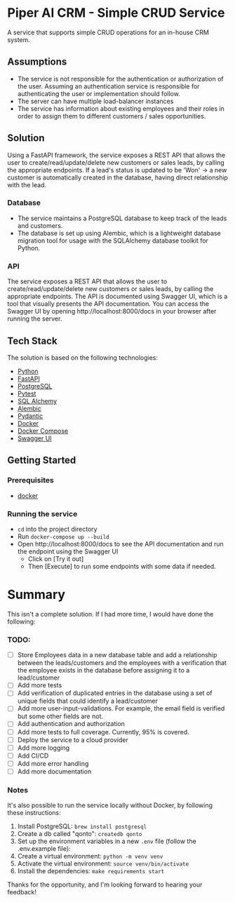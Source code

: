 # Piper AI CRM - Simple CRUD Service
A service that supports simple CRUD operations for an in-house CRM system.


## Assumptions
- The service is not responsible for the authentication or authorization of the user. Assuming an authentication service 
    is responsible for authenticating the user or implementation should follow.
- The server can have multiple load-balancer instances
- The service has information about existing employees and their roles in order to assign them to different customers / sales opportunities.

## Solution
Using a FastAPI framework, the service exposes a REST API that allows the user to create/read/update/delete 
new customers or sales leads, by calling the appropriate endpoints.
If a lead's status is updated to be 'Won' -> a new customer is automatically created in the database, 
having direct relationship with the lead.


### Database
- The service maintains a PostgreSQL database to keep track of the leads and customers. 
- The database is set up using Alembic, which is a lightweight database migration tool for usage with the SQLAlchemy
database toolkit for Python.

### API
The service exposes a REST API that allows the user to create/read/update/delete new customers or sales leads, by calling the appropriate endpoints.
The API is documented using Swagger UI, which is a tool that visually presents the API documentation.
You can access the Swagger UI by opening http://localhost:8000/docs in your browser after running the server.

## Tech Stack
The solution is based on the following technologies:
- [Python](https://www.python.org/)
- [FastAPI](https://fastapi.tiangolo.com/)
- [PostgreSQL](https://www.postgresql.org/)
- [Pytest](https://docs.pytest.org/en/latest/)
- [SQL Alchemy](https://www.sqlalchemy.org/)
- [Alembic](https://alembic.sqlalchemy.org/en/latest/)
- [Pydantic](https://pydantic-docs.helpmanual.io/)
- [Docker](https://www.docker.com/)
- [Docker Compose](https://docs.docker.com/compose/)
- [Swagger UI](https://swagger.io/tools/swagger-ui/)

## Getting Started
### Prerequisites

- [docker](https://docs.docker.com/get-docker/)

### Running the service
- `cd` into the project directory
- Run `docker-compose up --build`
- Open http://localhost:8000/docs to see the API documentation and run the endpoint using the Swagger UI
  - Click on [Try it out] 
  - Then [Execute] to run some endpoints with some data if needed.


# Summary
This isn't a complete solution. If I had more time, I would have done the following:
### TODO:
- [ ] Store Employees data in a new database table and add a relationship between the leads/customers and the employees
with a verification that the employee exists in the database before assigning it to a lead/customer
- [ ] Add more tests
- [ ] Add verification of duplicated entries in the database using a set of unique fields that could identify a lead/customer
- [ ] Add more user-input-validations. For example, the email field is verified but some other fields are not.
- [ ] Add authentication and authorization
- [ ] Add more tests to full coverage. Currently, 95% is covered.
- [ ] Deploy the service to a cloud provider
- [ ] Add more logging
- [ ] Add CI/CD
- [ ] Add more error handling
- [ ] Add more documentation

### Notes
It's also possible to run the service locally without Docker, by following these
instructions:
1. Install PostgreSQL: `brew install postgresql`
2. Create a db called "qonto": `createdb qonto`
3. Set up the environment variables in a new `.env` file (follow the .env.example file):
4. Create a virtual environment: `python -m venv venv`
5. Activate the virtual environment: `source venv/bin/activate`
6. Install the dependencies: `make requirements start`

Thanks for the opportunity, and I'm looking forward to hearing your feedback!
